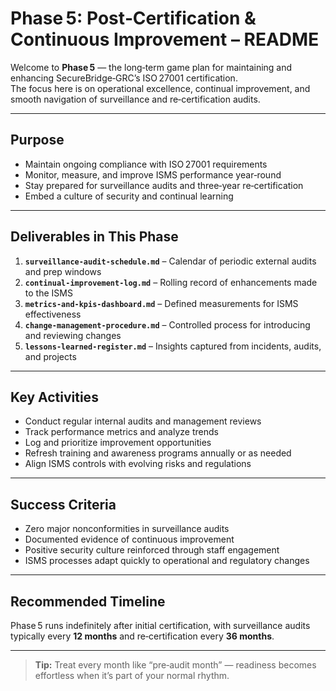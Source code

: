#  Phase 5: Post‑Certification & Continuous Improvement – README

Welcome to **Phase 5** — the long‑term game plan for maintaining and enhancing SecureBridge‑GRC’s ISO 27001 certification.  
The focus here is on operational excellence, continual improvement, and smooth navigation of surveillance and re‑certification audits.

---

##  Purpose

- Maintain ongoing compliance with ISO 27001 requirements  
- Monitor, measure, and improve ISMS performance year‑round  
- Stay prepared for surveillance audits and three‑year re‑certification  
- Embed a culture of security and continual learning

---

##  Deliverables in This Phase

1. **`surveillance-audit-schedule.md`** – Calendar of periodic external audits and prep windows  
2. **`continual-improvement-log.md`** – Rolling record of enhancements made to the ISMS  
3. **`metrics-and-kpis-dashboard.md`** – Defined measurements for ISMS effectiveness  
4. **`change-management-procedure.md`** – Controlled process for introducing and reviewing changes  
5. **`lessons-learned-register.md`** – Insights captured from incidents, audits, and projects

---

##  Key Activities

- Conduct regular internal audits and management reviews  
- Track performance metrics and analyze trends  
- Log and prioritize improvement opportunities  
- Refresh training and awareness programs annually or as needed  
- Align ISMS controls with evolving risks and regulations

---

##  Success Criteria

- Zero major nonconformities in surveillance audits  
- Documented evidence of continuous improvement  
- Positive security culture reinforced through staff engagement  
- ISMS processes adapt quickly to operational and regulatory changes

---

##  Recommended Timeline

Phase 5 runs indefinitely after initial certification, with surveillance audits typically every **12 months** and re‑certification every **36 months**.

---

> **Tip:** Treat every month like “pre‑audit month” — readiness becomes effortless when it’s part of your normal rhythm.
